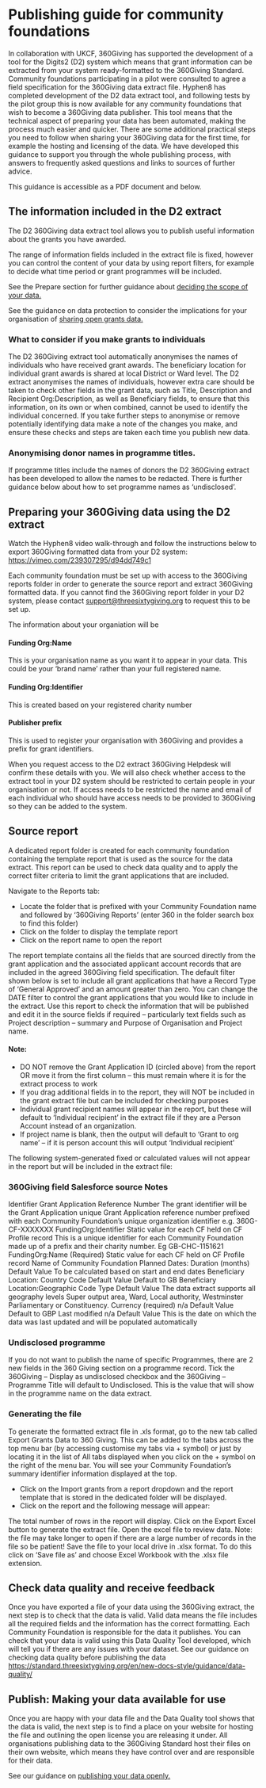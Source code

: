 # Publishing guide for community foundations
In collaboration with UKCF, 360Giving has supported the development of a tool for the Digits2 (D2) system which means that grant information can be extracted from your system ready-formatted to the 360Giving Standard.
Community foundations participating in a pilot were consulted to agree a field specification for the 360Giving data extract file. Hyphen8 has completed development of the D2 data extract tool, and following tests by the pilot group this is now available for any community foundations that wish to become a 360Giving data publisher.
This tool means that the technical aspect of preparing your data has been automated, making the process much easier and quicker. There are some additional practical steps you need to follow when sharing your 360Giving data for the first time, for example the hosting and licensing of the data.
We have developed this guidance to support you through the whole publishing process, with answers to frequently asked questions and links to sources of further advice. 

This guidance is accessible as a PDF document and below.

## The information included in the D2 extract 
The D2 360Giving data extract tool allows you to publish useful information about the grants you have awarded.

The range of information fields included in the extract file is fixed, however you can control the content of your data by using report filters, for example to decide what time period or grant programmes will be included. 

See the Prepare section for further guidance about [deciding the scope of your data.](
https://standard.threesixtygiving.org/en/new-docs-style/guidance/plan-the-process/#decide-what-kind-of-grants-to-include)

See the guidance on data protection to consider the implications for your organisation of [sharing open grants data.](https://standard.threesixtygiving.org/en/new-docs-style/guidance/data-protection/)

### What to consider if you make grants to individuals
The D2 360Giving extract tool automatically anonymises the names of individuals who have received grant awards. The beneficiary location for individual grant awards is shared at local District or Ward level. 
The D2 extract anonymises the names of individuals, however extra care should be taken to check other fields in the grant data, such as Title, Description and Recipient Org:Description, as well as Beneficiary fields, to ensure that this information, on its own or when combined, cannot be used to identify the individual concerned. If you take further steps to anonymise or remove potentially identifying data make a note of the changes you make, and ensure these checks and steps are taken each time you publish new data. 

### Anonymising donor names in programme titles.
If programme titles include the names of donors the D2 360Giving extract has been developed to allow the names to be redacted. There is further guidance below about how to set programme names as ‘undisclosed’.

## Preparing your 360Giving data using the D2 extract
Watch the Hyphen8 video walk-through and follow the instructions below to export 360Giving formatted data from your D2 system: https://vimeo.com/239307295/d94dd749c1

Each community foundation must be set up with access to the 360Giving reports folder in order to generate the source report and extract 360Giving formatted data. If you cannot find the 360Giving report folder in your D2 system, please contact support@threesixtygiving.org to request this to be set up.

The information about your organiation will be

#### Funding Org:Name
This is your organisation name as you want it to appear in your data. This could be your ‘brand name’ rather than your full registered name.

#### Funding Org:Identifier
This is created based on your registered charity number

#### Publisher prefix
This is used to register your organisation with 360Giving and provides a prefix for grant identifiers.

When you request access to the D2 extract 360Giving Helpdesk will confirm these details with you. We will also check whether access to the extract tool in your D2 system should be restricted to certain people in your organisation or not. If access needs to be restricted the name and email of each individual who should have access needs to be provided to 360Giving so they can be added to the system.

## Source report 
A dedicated report folder is created for each community foundation containing the template report that is used as the source for the data extract.  This report can be used to check data quality and to apply the correct filter criteria to limit the grant applications that are included.

Navigate to the Reports tab:
- Locate the folder that is prefixed with your Community Foundation name and followed by ‘360Giving Reports’ (enter 360 in the folder search box to find this folder)
- Click on the folder to display the template report 
- Click on the report name to open the report

The report template contains all the fields that are sourced directly from the grant application and the associated applicant account records that are included in the agreed 360Giving field specification.
The default filter shown below is set to include all grant applications that have a Record Type of ‘General Approved’ and an amount greater than zero.
You can change the DATE filter to control the grant applications that you would like to include in the extract. Use this report to check the information that will be published and edit it in the source fields if required – particularly text fields such as Project description – summary and Purpose of Organisation and Project name.

#### Note: 
- DO NOT remove the Grant Application ID (circled above) from the report OR move it from the first column – this must remain where it is for the extract process to work
- If you drag additional fields in to the report, they will NOT be included in the grant extract file but can be included for checking purposes
- Individual grant recipient names will appear in the report, but these will default to ‘Individual recipient’ in the extract file if they are a Person Account instead of an organization.
- If project name is blank, then the output will default to ‘Grant to org name’ – if it is person account this will output ‘Individual recipient’

The following system-generated fixed or calculated values will not appear in the report but will be included in the extract file:

### 360Giving field	Salesforce source	Notes
Identifier 	Grant Application Reference Number 	The grant identifier will be the Grant Application unique Grant Application reference number prefixed with each Community Foundation’s unique organization identifier 
e.g. 360G-CF-XXXXXXX
FundingOrg:Identifier	Static value for each CF held on CF Profile record	This is a unique identifier for each Community Foundation made up of a prefix and their charity number. Eg GB-CHC-1151621
FundingOrg:Name (Required)	Static value for each CF held on CF Profile record	Name of Community Foundation 
Planned Dates: Duration (months)	Default Value	To be calculated based on start and end dates
Beneficiary Location: Country Code	Default Value	Default to GB
Beneficiary Location:Geographic Code Type	Default Value	The data extract supports all geography levels 
Super output area, Ward, Local authority, Westminster Parliamentary or Constituency.
Currency (required)	n/a Default Value	Default to GBP
Last modified	n/a Default Value	This is the date on which the data was last updated and will be populated automatically
 
### Undisclosed programme
If you do not want to publish the name of specific Programmes, there are 2 new fields in the 360 Giving section on a programme record.  Tick the 360Giving – Display as undisclosed checkbox and the 360Giving – Programme Title will default to Undisclosed.  This is the value that will show in the programme name on the data extract.

### Generating the file
To generate the formatted extract file in .xls format, go to the new tab called Export Grants Data to 360 Giving.
This can be added to the tabs across the top menu bar (by accessing customise my tabs via + symbol) or just by locating it in the list of All tabs displayed when you click on the + symbol on the right of the menu bar.
You will see your Community Foundation’s summary identifier information displayed at the top.
 
- Click on the Import grants from a report dropdown and the report template that is stored in the dedicated folder will be displayed.
- Click on the report and the following message will appear: 

The total number of rows in the report will display.
Click on the Export Excel button to generate the extract file.
Open the excel file to review data.  Note: the file may take longer to open if there are a large number of records in the file so be patient!
Save the file to your local drive in .xlsx format. To do this click on ‘Save file as’ and choose Excel Workbook with the .xlsx file extension.
 
## Check data quality and receive feedback
Once you have exported a file of your data using the 360Giving extract, the next step is to check that the data is valid. Valid data means the file includes all the required fields and the information has the correct formatting. 
Each Community Foundation is responsible for the data it publishes.  You can check that your data is valid using this Data Quality Tool developed, which will tell you if there are any issues with your dataset.
See our guidance on checking data quality before publishing the data
https://standard.threesixtygiving.org/en/new-docs-style/guidance/data-quality/

## Publish: Making your data available for use
Once you are happy with your data file and the Data Quality tool shows that the data is valid, the next step is to find a place on your website for hosting the file and outlining the open license you are releasing it under. All organisations publishing data to the 360Giving Standard host their files on their own website, which means they have control over and are responsible for their data. 

See our guidance on [publishing your data openly.]( 
https://standard.threesixtygiving.org/en/new-docs-style/guidance/publish-data-openly/)
